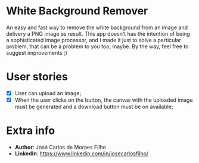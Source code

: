# White Background Remover

An easy and fast way to remove the white background from an image and delivery a PNG image as result.
This app doesn't has the intention of being a sophisticated image processor, and I made it just to solve a particular problem, that can be a problem to you too, maybe. By the way, feel free to suggest improvements ;)

# User stories

- [x] User can upload an image;
- [x] When the user clicks on the button, the canvas with the uploaded image must be generated and a download button must be on available;

# Extra info
* **Author**: José Carlos de Moraes Filho
* **LinkedIn**: https://www.linkedin.com/in/josecarlosfilho/
